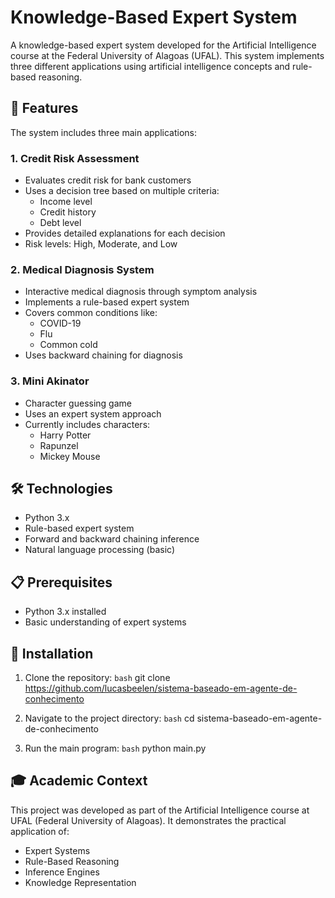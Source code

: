 # Knowledge-Based Expert System

A knowledge-based expert system developed for the Artificial Intelligence course at the Federal University of Alagoas (UFAL). This system implements three different applications using artificial intelligence concepts and rule-based reasoning.

## 🚀 Features

The system includes three main applications:

### 1. Credit Risk Assessment
- Evaluates credit risk for bank customers
- Uses a decision tree based on multiple criteria:
  - Income level
  - Credit history
  - Debt level
- Provides detailed explanations for each decision
- Risk levels: High, Moderate, and Low

### 2. Medical Diagnosis System
- Interactive medical diagnosis through symptom analysis
- Implements a rule-based expert system
- Covers common conditions like:
  - COVID-19
  - Flu
  - Common cold
- Uses backward chaining for diagnosis

### 3. Mini Akinator
- Character guessing game
- Uses an expert system approach
- Currently includes characters:
  - Harry Potter
  - Rapunzel
  - Mickey Mouse

## 🛠️ Technologies

- Python 3.x
- Rule-based expert system
- Forward and backward chaining inference
- Natural language processing (basic)

## 📋 Prerequisites

- Python 3.x installed
- Basic understanding of expert systems

## 🔧 Installation

1. Clone the repository:
```bash```
git clone https://github.com/lucasbeelen/sistema-baseado-em-agente-de-conhecimento

2. Navigate to the project directory:
```bash```
cd sistema-baseado-em-agente-de-conhecimento

3. Run the main program:
```bash```
python main.py


## 🎓 Academic Context
This project was developed as part of the Artificial Intelligence course at UFAL (Federal University of Alagoas). It demonstrates the practical application of:

- Expert Systems
- Rule-Based Reasoning
- Inference Engines
- Knowledge Representation
